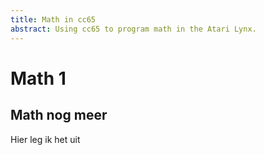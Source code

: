 ```yaml
---
title: Math in cc65
abstract: Using cc65 to program math in the Atari Lynx.
---
```


# Math 1

## Math nog meer
Hier leg ik het uit